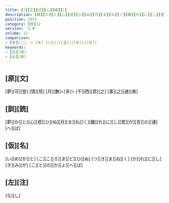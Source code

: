 ```yaml
---
title: [（][正][述][心][緒][）]
description: [夢][か][と][心][惑][ひ][ぬ][月][ま][ね][く][離][れ][に][し][君][が][言][の][通][へ][ば]
position: 2955
category: [巻]12
version: '1.0'
volume: 12
comparison:
- [多][二] -> [多] [[元]][[温]][[矢]][[京]]
keywords:
- [恋][情]
- [女][歌]
---
```


## [原][文]

[夢][可][登] [情][班] [月][數]<[多]> [干][西][君][之] [事][之][通][者]

## [訓][読]

[夢][か][と][心][惑][ひ][ぬ][月][ま][ね][く][離][れ][に][し][君][が][言][の][通][へ][ば]

## [仮][名]

[い][め][か][と] [こ][こ][ろ][ま][ど][ひ][ぬ] [つ][き][ま][ね][く] [か][れ][に][し][き][み][が] [こ][と][の][か][よ][へ][ば]

## [左][注]

[な][し]
